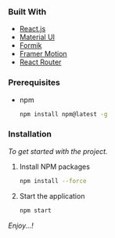 ### Built With

- [React.js](https://reactjs.org/)
- [Material UI](https://mui.com/)
- [Formik](https://formik.org/)
- [Framer Motion](https://framer-motion.com/)
- [React Router](https://react-router.com/)

### Prerequisites

- npm
  ```sh
  npm install npm@latest -g
  ```

### Installation

_To get started with the project._

1. Install NPM packages
   ```sh
   npm install --force
   ```
3. Start the application
   ```sh
   npm start
   ```
_Enjoy...!_